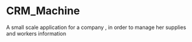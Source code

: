 # CRM_Machine
A small scale application for a company , in order to manage her supplies and workers information
